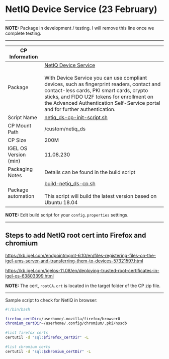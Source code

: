 # NetIQ Device Service (23 February)

-----

**NOTE:** Package in development / testing. I will remove this line once we complete testing.

-----

|  CP Information |            |
|-----------------|------------|
| Package | [NetIQ Device Service](https://www.netiq.com/documentation/advanced-authentication-64/device-service-installation/data/t48wtja92kh7.html) <br /><br /> With Device Service you can use compliant devices, such as fingerprint readers, contact and contact-less cards, PKI smart cards, crypto sticks, and FIDO U2F tokens for enrollment on the Advanced Authentication Self-Service portal and for further authentication. |
| Script Name | [netiq_ds-cp-init-script.sh](build/netiq_ds-cp-init-script.sh) |
| CP Mount Path | /custom/netiq_ds |
| CP Size | 200M |
| IGEL OS Version (min) | 11.08.230 |
| Packaging Notes | Details can be found in the build script |
| Package automation | [build-netiq_ds-cp.sh](build/build-netiq_ds-cp.sh) <br /><br /> This script will build the latest version based on Ubuntu 18.04 |


**NOTE:** Edit build script for your `config.properties` settings.

-----

## Steps to add NetIQ root cert into Firefox and chromium
 
https://kb.igel.com/endpointmgmt-6.10/en/files-registering-files-on-the-igel-ums-server-and-transferring-them-to-devices-57321597.html
 
https://kb.igel.com/igelos-11.08/en/deploying-trusted-root-certificates-in-igel-os-63803399.html
 
**NOTE:** The cert, `rootCA.crt` is located in the target folder of the CP zip file.

-----

Sample script to check for NetIQ in browser:
 
```bash
#!/bin/bash
 
firefox_certDir=/userhome/.mozilla/firefox/browser0
chromium_certDir=/userhome/.config/chromium/.pki/nssdb
 
#list firefox certs
certutil -d "sql:$firefox_certDir" -L
 
#list chromium certs
certutil -d "sql:$chromium_certDir" -L
```
